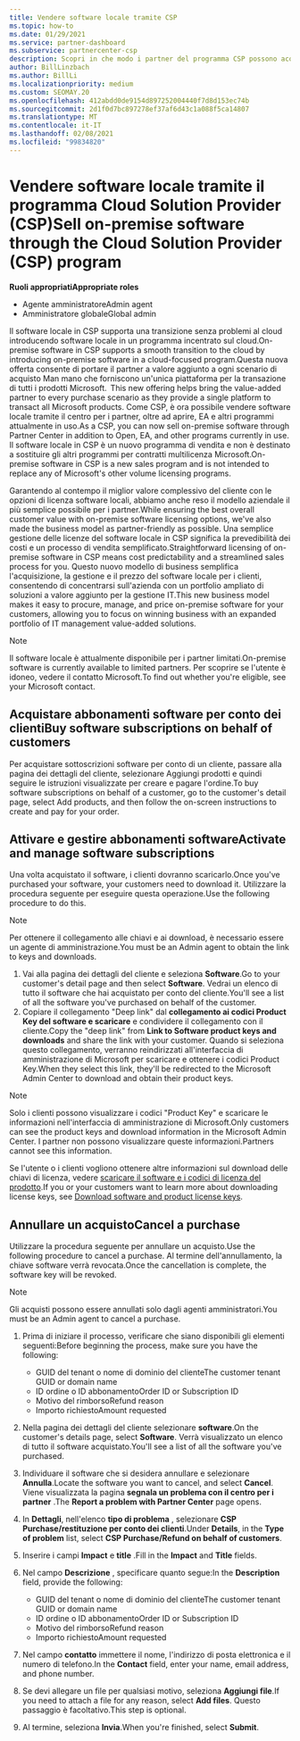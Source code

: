 ```yaml
---
title: Vendere software locale tramite CSP
ms.topic: how-to
ms.date: 01/29/2021
ms.service: partner-dashboard
ms.subservice: partnercenter-csp
description: Scopri in che modo i partner del programma CSP possono acquistare, gestire, vendere e annullare le sottoscrizioni software locali per conto dei clienti nel centro per i partner.
author: BillLinzbach
ms.author: BillLi
ms.localizationpriority: medium
ms.custom: SEOMAY.20
ms.openlocfilehash: 412abdd0de9154d897252004440f7d8d153ec74b
ms.sourcegitcommit: 2d1f0d7bc897278ef37af6d43c1a088f5ca14807
ms.translationtype: MT
ms.contentlocale: it-IT
ms.lasthandoff: 02/08/2021
ms.locfileid: "99834820"
---
```

# <a name="sell-on-premise-software-through-the-cloud-solution-provider-csp-program"></a><span data-ttu-id="dfca7-103">Vendere software locale tramite il programma Cloud Solution Provider (CSP)</span><span class="sxs-lookup"><span data-stu-id="dfca7-103">Sell on-premise software through the Cloud Solution Provider (CSP) program</span></span>

<span data-ttu-id="dfca7-104">**Ruoli appropriati**</span><span class="sxs-lookup"><span data-stu-id="dfca7-104">**Appropriate roles**</span></span>

- <span data-ttu-id="dfca7-105">Agente amministratore</span><span class="sxs-lookup"><span data-stu-id="dfca7-105">Admin agent</span></span>
- <span data-ttu-id="dfca7-106">Amministratore globale</span><span class="sxs-lookup"><span data-stu-id="dfca7-106">Global admin</span></span>

<span data-ttu-id="dfca7-107">Il software locale in CSP supporta una transizione senza problemi al cloud introducendo software locale in un programma incentrato sul cloud.</span><span class="sxs-lookup"><span data-stu-id="dfca7-107">On-premise software in CSP supports a smooth transition to the cloud by introducing on-premise software in a cloud-focused program.</span></span><span data-ttu-id="dfca7-108">Questa nuova offerta consente di portare il partner a valore aggiunto a ogni scenario di acquisto Man mano che forniscono un'unica piattaforma per la transazione di tutti i prodotti Microsoft.</span><span class="sxs-lookup"><span data-stu-id="dfca7-108">  This new offering helps bring the value-added partner to every purchase scenario as they provide a single platform to transact all Microsoft products.</span></span> <span data-ttu-id="dfca7-109">Come CSP, è ora possibile vendere software locale tramite il centro per i partner, oltre ad aprire, EA e altri programmi attualmente in uso.</span><span class="sxs-lookup"><span data-stu-id="dfca7-109">As a CSP, you can now sell on-premise software through Partner Center in addition to Open, EA, and other programs currently in use.</span></span> <span data-ttu-id="dfca7-110">Il software locale in CSP è un nuovo programma di vendita e non è destinato a sostituire gli altri programmi per contratti multilicenza Microsoft.</span><span class="sxs-lookup"><span data-stu-id="dfca7-110">On-premise software in CSP is a new sales program and is not intended to replace any of Microsoft's other volume licensing programs.</span></span> 
 
<span data-ttu-id="dfca7-111">Garantendo al contempo il miglior valore complessivo del cliente con le opzioni di licenza software locali, abbiamo anche reso il modello aziendale il più semplice possibile per i partner.</span><span class="sxs-lookup"><span data-stu-id="dfca7-111">While ensuring the best overall customer value with on-premise software licensing options, we've also made the business model as partner-friendly as possible.</span></span> <span data-ttu-id="dfca7-112">Una semplice gestione delle licenze del software locale in CSP significa la prevedibilità dei costi e un processo di vendita semplificato.</span><span class="sxs-lookup"><span data-stu-id="dfca7-112">Straightforward licensing of on-premise software in CSP means cost predictability and a streamlined sales process for you.</span></span> <span data-ttu-id="dfca7-113">Questo nuovo modello di business semplifica l'acquisizione, la gestione e il prezzo del software locale per i clienti, consentendo di concentrarsi sull'azienda con un portfolio ampliato di soluzioni a valore aggiunto per la gestione IT.</span><span class="sxs-lookup"><span data-stu-id="dfca7-113">This new business model makes it easy to procure, manage, and price on-premise software for your customers, allowing you to focus on winning business with an expanded portfolio of IT management value-added solutions.</span></span> 

>[!NOTE]
><span data-ttu-id="dfca7-114">Il software locale è attualmente disponibile per i partner limitati.</span><span class="sxs-lookup"><span data-stu-id="dfca7-114">On-premise software is currently available to limited partners.</span></span> <span data-ttu-id="dfca7-115">Per scoprire se l'utente è idoneo, vedere il contatto Microsoft.</span><span class="sxs-lookup"><span data-stu-id="dfca7-115">To find out whether you're eligible, see your Microsoft contact.</span></span> 


## <a name="buy-software-subscriptions-on-behalf-of-customers"></a><span data-ttu-id="dfca7-116">Acquistare abbonamenti software per conto dei clienti</span><span class="sxs-lookup"><span data-stu-id="dfca7-116">Buy software subscriptions on behalf of customers</span></span>

<span data-ttu-id="dfca7-117">Per acquistare sottoscrizioni software per conto di un cliente, passare alla pagina dei dettagli del cliente, selezionare Aggiungi prodotti e quindi seguire le istruzioni visualizzate per creare e pagare l'ordine.</span><span class="sxs-lookup"><span data-stu-id="dfca7-117">To buy software subscriptions on behalf of a customer, go to the customer's detail page, select Add products, and then follow the on-screen instructions to create and pay for your order.</span></span>

## <a name="activate-and-manage-software-subscriptions"></a><span data-ttu-id="dfca7-118">Attivare e gestire abbonamenti software</span><span class="sxs-lookup"><span data-stu-id="dfca7-118">Activate and manage software subscriptions</span></span>

<span data-ttu-id="dfca7-119">Una volta acquistato il software, i clienti dovranno scaricarlo.</span><span class="sxs-lookup"><span data-stu-id="dfca7-119">Once you've purchased your software, your customers need to download it.</span></span> <span data-ttu-id="dfca7-120">Utilizzare la procedura seguente per eseguire questa operazione.</span><span class="sxs-lookup"><span data-stu-id="dfca7-120">Use the following procedure to do this.</span></span>

>[!NOTE]
><span data-ttu-id="dfca7-121">Per ottenere il collegamento alle chiavi e ai download, è necessario essere un agente di amministrazione.</span><span class="sxs-lookup"><span data-stu-id="dfca7-121">You must be an Admin agent to obtain the link to keys and downloads.</span></span>

1. <span data-ttu-id="dfca7-122">Vai alla pagina dei dettagli del cliente e seleziona **Software**.</span><span class="sxs-lookup"><span data-stu-id="dfca7-122">Go to your customer's detail page and then select **Software**.</span></span> <span data-ttu-id="dfca7-123">Vedrai un elenco di tutto il software che hai acquistato per conto del cliente.</span><span class="sxs-lookup"><span data-stu-id="dfca7-123">You'll see a list of all the software you've purchased on behalf of the customer.</span></span>
2. <span data-ttu-id="dfca7-124">Copiare il collegamento "Deep link" dal **collegamento ai codici Product Key del software e scaricare** e condividere il collegamento con il cliente.</span><span class="sxs-lookup"><span data-stu-id="dfca7-124">Copy the "deep link" from **Link to Software product keys and downloads** and share the link with your customer.</span></span> <span data-ttu-id="dfca7-125">Quando si seleziona questo collegamento, verranno reindirizzati all'interfaccia di amministrazione di Microsoft per scaricare e ottenere i codici Product Key.</span><span class="sxs-lookup"><span data-stu-id="dfca7-125">When they select this link, they'll be redirected to the Microsoft Admin Center to download and obtain their product keys.</span></span>

>[!NOTE]
><span data-ttu-id="dfca7-126">Solo i clienti possono visualizzare i codici "Product Key" e scaricare le informazioni nell'interfaccia di amministrazione di Microsoft.</span><span class="sxs-lookup"><span data-stu-id="dfca7-126">Only customers can see the product keys and download information in the Microsoft Admin Center.</span></span> <span data-ttu-id="dfca7-127">I partner non possono visualizzare queste informazioni.</span><span class="sxs-lookup"><span data-stu-id="dfca7-127">Partners cannot see this information.</span></span>

<span data-ttu-id="dfca7-128">Se l'utente o i clienti vogliono ottenere altre informazioni sul download delle chiavi di licenza, vedere [scaricare il software e i codici di licenza del prodotto](https://go.microsoft.com/fwlink/p/?linkid=2152525).</span><span class="sxs-lookup"><span data-stu-id="dfca7-128">If you or your customers want to learn more about downloading license keys, see [Download software and product license keys](https://go.microsoft.com/fwlink/p/?linkid=2152525).</span></span>

## <a name="cancel-a-purchase"></a><span data-ttu-id="dfca7-129">Annullare un acquisto</span><span class="sxs-lookup"><span data-stu-id="dfca7-129">Cancel a purchase</span></span>

<span data-ttu-id="dfca7-130">Utilizzare la procedura seguente per annullare un acquisto.</span><span class="sxs-lookup"><span data-stu-id="dfca7-130">Use the following procedure to cancel a purchase.</span></span> <span data-ttu-id="dfca7-131">Al termine dell'annullamento, la chiave software verrà revocata.</span><span class="sxs-lookup"><span data-stu-id="dfca7-131">Once the cancellation is complete, the software key will be revoked.</span></span> 

>[!NOTE]
><span data-ttu-id="dfca7-132">Gli acquisti possono essere annullati solo dagli agenti amministratori.</span><span class="sxs-lookup"><span data-stu-id="dfca7-132">You must be an Admin agent to cancel a purchase.</span></span> 

1.  <span data-ttu-id="dfca7-133">Prima di iniziare il processo, verificare che siano disponibili gli elementi seguenti:</span><span class="sxs-lookup"><span data-stu-id="dfca7-133">Before beginning the process, make sure you have the following:</span></span> 
    - <span data-ttu-id="dfca7-134">GUID del tenant o nome di dominio del cliente</span><span class="sxs-lookup"><span data-stu-id="dfca7-134">The customer tenant GUID or domain name</span></span>
    - <span data-ttu-id="dfca7-135">ID ordine o ID abbonamento</span><span class="sxs-lookup"><span data-stu-id="dfca7-135">Order ID or Subscription ID</span></span>
    - <span data-ttu-id="dfca7-136">Motivo del rimborso</span><span class="sxs-lookup"><span data-stu-id="dfca7-136">Refund reason</span></span>
    - <span data-ttu-id="dfca7-137">Importo richiesto</span><span class="sxs-lookup"><span data-stu-id="dfca7-137">Amount requested</span></span>

2.  <span data-ttu-id="dfca7-138">Nella pagina dei dettagli del cliente selezionare **software**.</span><span class="sxs-lookup"><span data-stu-id="dfca7-138">On the customer's details page, select **Software**.</span></span> <span data-ttu-id="dfca7-139">Verrà visualizzato un elenco di tutto il software acquistato.</span><span class="sxs-lookup"><span data-stu-id="dfca7-139">You'll see a list of all the software you've purchased.</span></span> 

3.  <span data-ttu-id="dfca7-140">Individuare il software che si desidera annullare e selezionare **Annulla**.</span><span class="sxs-lookup"><span data-stu-id="dfca7-140">Locate the software you want to cancel, and select **Cancel**.</span></span> <span data-ttu-id="dfca7-141">Viene visualizzata la pagina **segnala un problema con il centro per i partner** .</span><span class="sxs-lookup"><span data-stu-id="dfca7-141">The **Report a problem with Partner Center** page opens.</span></span> 

4.  <span data-ttu-id="dfca7-142">In **Dettagli**, nell'elenco **tipo di problema** , selezionare **CSP Purchase/restituzione per conto dei clienti**.</span><span class="sxs-lookup"><span data-stu-id="dfca7-142">Under **Details**, in the **Type of problem** list, select **CSP Purchase/Refund on behalf of customers**.</span></span>

5.  <span data-ttu-id="dfca7-143">Inserire i campi **Impact** e **title** .</span><span class="sxs-lookup"><span data-stu-id="dfca7-143">Fill in the **Impact** and **Title** fields.</span></span> 

6.  <span data-ttu-id="dfca7-144">Nel campo **Descrizione** , specificare quanto segue:</span><span class="sxs-lookup"><span data-stu-id="dfca7-144">In the **Description** field, provide the following:</span></span> 
    -   <span data-ttu-id="dfca7-145">GUID del tenant o nome di dominio del cliente</span><span class="sxs-lookup"><span data-stu-id="dfca7-145">The customer tenant GUID or domain name</span></span>
    -   <span data-ttu-id="dfca7-146">ID ordine o ID abbonamento</span><span class="sxs-lookup"><span data-stu-id="dfca7-146">Order ID or Subscription ID</span></span>
    -   <span data-ttu-id="dfca7-147">Motivo del rimborso</span><span class="sxs-lookup"><span data-stu-id="dfca7-147">Refund reason</span></span>
    -   <span data-ttu-id="dfca7-148">Importo richiesto</span><span class="sxs-lookup"><span data-stu-id="dfca7-148">Amount requested</span></span>

7.  <span data-ttu-id="dfca7-149">Nel campo **contatto** immettere il nome, l'indirizzo di posta elettronica e il numero di telefono.</span><span class="sxs-lookup"><span data-stu-id="dfca7-149">In the **Contact** field, enter your name, email address, and phone number.</span></span> 

8.  <span data-ttu-id="dfca7-150">Se devi allegare un file per qualsiasi motivo, seleziona **Aggiungi file**.</span><span class="sxs-lookup"><span data-stu-id="dfca7-150">If you need to attach a file for any reason, select **Add files**.</span></span> <span data-ttu-id="dfca7-151">Questo passaggio è facoltativo.</span><span class="sxs-lookup"><span data-stu-id="dfca7-151">This step is optional.</span></span> 

9.  <span data-ttu-id="dfca7-152">Al termine, seleziona **Invia**.</span><span class="sxs-lookup"><span data-stu-id="dfca7-152">When you're finished, select **Submit**.</span></span>